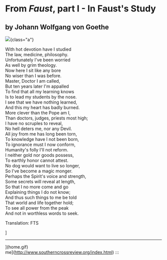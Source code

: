 # From *Faust*, part I - In Faust\'s Study

## by Johann Wolfgang von Goethe

![](faust.jpg){class="a"}

With hot devotion have I studied\
The law, medicine, philosophy.\
Unfortunately I\'ve been worried\
As well by grim theology.\
Now here I sit like any bore\
No wiser than I was before.\
Master, Doctor I am called,\
But ten years later I\'m appalled\
To find that all my learning knows\
Is to lead my students by the nose.\
I see that we have nothing learned,\
And this my heart has badly burned.\
More clever than the Pope am I,\
Than doctors, judges, priests most high;\
I have no scruples to reveal,\
No hell deters me, nor any Devil.\
All joy from me has long been torn,\
To knowledge have I not been born,\
To ignorance must I now conform,\
Humanity\'s folly I\'ll not reform.\
I neither gold nor goods possess,\
To earthly honor cannot attest.\
No dog would want to live so longer,\
So I\'ve become a magic monger.\
Perhaps the Spirit\'s voice and strength,\
Some secrets will reveal at length,\
So that I no more come and go\
Explaining things I do not know;\
And thus such things to me be told\
That world and life together hold;\
To see all power from the peak\
And not in worthless words to seek.

Translation: FTS




] 

----------------------------------------------------------------------



](home.gif)\
me](http://www.southerncrossreview.org/index.html)
:::
